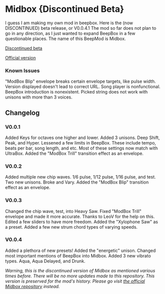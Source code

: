 # Midbox {Discontinued Beta}
I guess I am making my own mod in beepbox. Here is the (now DISCONTINUED) beta release, or V0.0.4.1
The mod so far does not plan to go in any direction, as I just wanted to expand BeepBox in a few questionable places.
The name of this BeepMod is Midbox. 

[Discontinued beta](https://mid-the-modder.github.io/Midbox-DISCONTINUED/) 

[Official version](https://mid-the-modder.github.io/Midbox/)


### Known Issues
"ModBox Blip" envelope breaks certain envelope targets, like pulse width.
Version displayed doesn't lead to correct URL.
Song player is nonfunctional.
BeepBox introduction is nonexistent.
Picked string does not work with unisons with more than 3 voices.

## Changelog
### V0.0.1
Added Keys for octaves one higher and lower.
Added 3 unisons. Deep Shift, Peak, and Hyper.
Lessened a few limits in BeepBox. These include tempo, beats per bar, song length, and etc. Most of these settings now match with UltraBox.
Added the "ModBox Trill" transition effect as an envelope.

### V0.0.2
Added multiple new chip waves. 1/6 pulse, 1/12 pulse, 1/16 pulse, and test.
Two new unisons. Broke and Vary.
Added the "ModBox Blip" transition effect as an envelope.

### V0.0.3
Changed the chip wave, test, into Heavy Saw.
Fixed "ModBox Trill" envelope and made it more accurate. Thanks to LeoV for the help on this.
Edited a few sliders to have more freedom.
Added the "Xylophone Saw" as a preset.
Added a few new strum chord types of varying speeds.

### V0.0.4
Added a plethora of new presets!
Added the "energetic" unison.
Changed most important mentions of BeepBox into Midbox.
Added 3 new vibrato types. Aqua, Aqua Delayed, and Drunk.



_Warning, this is the discontinued version of Midbox as mentioned various times before. There will be no more updates made to this repository. This version is preserved for the mod's history. Please go visit [the official Midbox repository](https://github.com/Mid-The-Modder/Midbox) instead._
